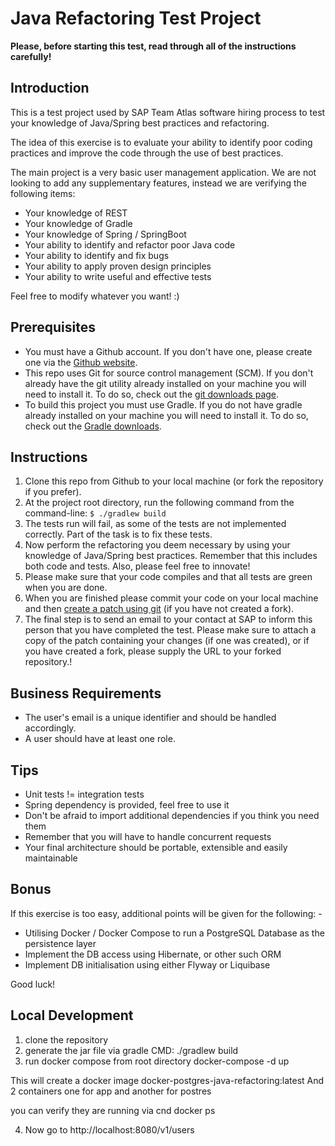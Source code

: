 Java Refactoring Test Project
=============================

**Please, before starting this test, read through all of the instructions carefully!**

Introduction
------------

This is a test project used by SAP Team Atlas software hiring process to test your knowledge of Java/Spring best practices and refactoring.

The idea of this exercise is to evaluate your ability to identify poor coding practices and improve the code through the use of best practices.

The main project is a very basic user management application. We are not looking to add any supplementary features, instead we are verifying the following items:

* Your knowledge of REST
* Your knowledge of Gradle
* Your knowledge of Spring / SpringBoot
* Your ability to identify and refactor poor Java code
* Your ability to identify and fix bugs
* Your ability to apply proven design principles
* Your ability to write useful and effective tests

Feel free to modify whatever you want! :)

Prerequisites
-------------

* You must have a Github account. If you don't have one, please create one via the [Github website](http://github.com/).
* This repo uses Git for source control management (SCM). If you don't already have the git utility already installed on your machine you will need to install it. To do so, check out the [git downloads page](http://git-scm.com/downloads).
* To build this project you must use Gradle. If you do not have gradle already installed on your machine you will need to install it. To do so, check out the [Gradle downloads](https://gradle.org/install/).

Instructions
------------

1. Clone this repo from Github to your local machine (or fork the repository if you prefer).
2. At the project root directory, run the following command from the command-line:
   `$ ./gradlew build`
3. The tests run will fail, as some of the tests are not implemented correctly. Part of the task is to fix these tests.
4. Now perform the refactoring you deem necessary by using your knowledge of Java/Spring best practices. Remember that this includes both code and tests. Also, please feel free to innovate!
5. Please make sure that your code compiles and that all tests are green when you are done.
6. When you are finished please commit your code on your local machine and then [create a patch using git](http://git-scm.com/docs/git-format-patch) (if you have not created a fork). 
7. The final step is to send an email to your contact at SAP to inform this person that you have completed the test. Please make sure to attach a copy of the patch containing your changes (if one was created), or if you have created a fork, please supply the URL to your forked repository.!

Business Requirements
---------------------

* The user's email is a unique identifier and should be handled accordingly.
* A user should have at least one role.

Tips
----

* Unit tests != integration tests
* Spring dependency is provided, feel free to use it
* Don't be afraid to import additional dependencies if you think you need them
* Remember that you will have to handle concurrent requests
* Your final architecture should be portable, extensible and easily maintainable

Bonus
-----

If this exercise is too easy, additional points will be given for the following: - 

* Utilising Docker / Docker Compose to run a PostgreSQL Database as the persistence layer
* Implement the DB access using Hibernate, or other such ORM
* Implement DB initialisation using either Flyway or Liquibase

Good luck!


Local Development
-----------------

1. clone the repository
2. generate the jar file via gradle CMD: ./gradlew build
3. run docker compose from root directory 
   docker-compose -d up

This will create a docker image docker-postgres-java-refactoring:latest 
And 2 containers one for app and another for postres

you can verify they are running via cnd docker ps

4. Now go to http://localhost:8080/v1/users